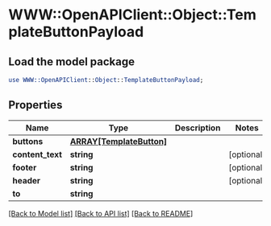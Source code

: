 # WWW::OpenAPIClient::Object::TemplateButtonPayload

## Load the model package
```perl
use WWW::OpenAPIClient::Object::TemplateButtonPayload;
```

## Properties
Name | Type | Description | Notes
------------ | ------------- | ------------- | -------------
**buttons** | [**ARRAY[TemplateButton]**](TemplateButton.md) |  | 
**content_text** | **string** |  | [optional] 
**footer** | **string** |  | [optional] 
**header** | **string** |  | [optional] 
**to** | **string** |  | 

[[Back to Model list]](../README.md#documentation-for-models) [[Back to API list]](../README.md#documentation-for-api-endpoints) [[Back to README]](../README.md)


